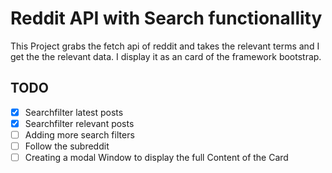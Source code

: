 # Reddit API with Search functionallity

This Project grabs the fetch api of reddit and takes the relevant terms and I get the the relevant data. I display it as an card of the framework bootstrap.

## TODO
* [x] Searchfilter latest posts
* [x] Searchfilter relevant posts
* [ ] Adding more search filters
* [ ] Follow the subreddit
* [ ] Creating a modal Window to display the full Content of the Card 
